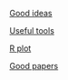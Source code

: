 [Good ideas](./good_ideas.md)

[Useful tools](./useful_tools.md)

[R plot](./r_plot.md)

[Good papers](./good_papers.md)


